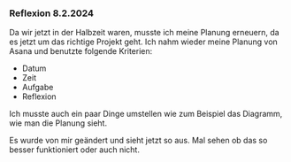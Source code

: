 ### Reflexion 8.2.2024

Da wir jetzt in der Halbzeit waren, musste ich meine Planung erneuern, da es jetzt um das richtige Projekt geht. Ich nahm wieder meine Planung von Asana und benutzte folgende Kriterien:

- Datum
- Zeit
- Aufgabe
- Reflexion

Ich musste auch ein paar Dinge umstellen wie zum Beispiel das Diagramm, wie man die Planung sieht.

Es wurde von mir geändert und sieht jetzt so aus. Mal sehen ob das so besser funktioniert oder auch nicht.
